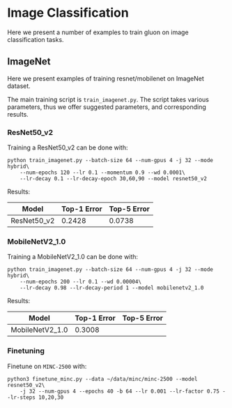 # Image Classification

Here we present a number of examples to train gluon on image classification tasks.

## ImageNet

Here we present examples of training resnet/mobilenet on ImageNet dataset.

The main training script is `train_imagenet.py`. The script takes various parameters, thus we offer suggested parameters, and corresponding results.

### ResNet50_v2

Training a ResNet50_v2 can be done with:

```
python train_imagenet.py --batch-size 64 --num-gpus 4 -j 32 --mode hybrid\
    --num-epochs 120 --lr 0.1 --momentum 0.9 --wd 0.0001\
    --lr-decay 0.1 --lr-decay-epoch 30,60,90 --model resnet50_v2 
```

Results:

| Model        | Top-1 Error | Top-5 Error |
|--------------|-------------|-------------|
| ResNet50_v2  | 0.2428      | 0.0738      |

### MobileNetV2_1.0

Training a MobileNetV2_1.0 can be done with:

```
python train_imagenet.py --batch-size 64 --num-gpus 4 -j 32 --mode hybrid\
    --num-epochs 200 --lr 0.1 --wd 0.00004\
    --lr-decay 0.98 --lr-decay-period 1 --model mobilenetv2_1.0
```

Results:

| Model            | Top-1 Error | Top-5 Error |
|------------------|-------------|-------------|
| MobileNetV2_1.0  | 0.3008      |             |

### Finetuning

Finetune on `MINC-2500` with:

```
python3 finetune_minc.py --data ~/data/minc/minc-2500 --model resnet50_v2\
    -j 32 --num-gpus 4 --epochs 40 -b 64 --lr 0.001 --lr-factor 0.75 --lr-steps 10,20,30
```

